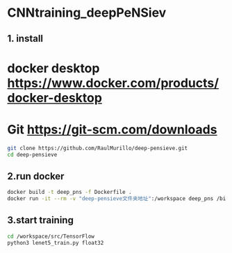 # CNNtraining_deepPeNSiev
## 1. install
   # docker desktop  https://www.docker.com/products/docker-desktop
   # Git             https://git-scm.com/downloads

```bash
git clone https://github.com/RaulMurillo/deep-pensieve.git
cd deep-pensieve
```

## 2.run docker 
```bash
docker build -t deep_pns -f Dockerfile .
docker run -it --rm -v "deep-pensieve文件夹地址":/workspace deep_pns /bin/bash
```

## 3.start training
```bash
cd /workspace/src/TensorFlow
python3 lenet5_train.py float32
```
